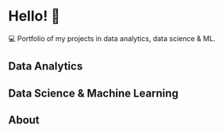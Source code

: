 # Hello! :wave:
:computer: Portfolio of my projects in data analytics, data science &amp; ML.

## Data Analytics

## Data Science & Machine Learning

## About
